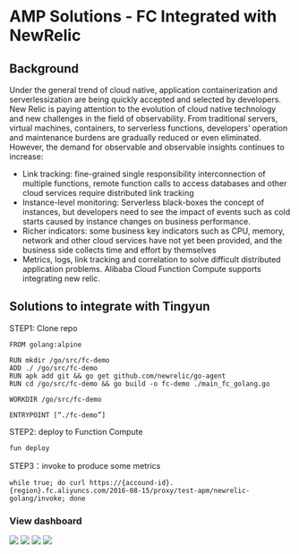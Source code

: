 # AMP Solutions - FC Integrated with NewRelic
## Background
Under the general trend of cloud native, application containerization and serverlessization are being quickly accepted and selected by developers. New Relic is paying attention to the evolution of cloud native technology and new challenges in the field of observability.
From traditional servers, virtual machines, containers, to serverless functions, developers’ operation and maintenance burdens are gradually reduced or even eliminated. However, the demand for observable and observable insights continues to increase:
* Link tracking: fine-grained single responsibility interconnection of multiple functions, remote function calls to access databases and other cloud services require distributed link tracking
* Instance-level monitoring: Serverless black-boxes the concept of instances, but developers need to see the impact of events such as cold starts caused by instance changes on business performance.
* Richer indicators: some business key indicators such as CPU, memory, network and other cloud services have not yet been provided, and the business side collects time and effort by themselves
* Metrics, logs, link tracking and correlation to solve difficult distributed application problems.
Alibaba Cloud Function Compute supports integrating new relic. 


## Solutions to integrate with Tingyun
STEP1:  Clone repo
```
FROM golang:alpine

RUN mkdir /go/src/fc-demo
ADD ./ /go/src/fc-demo
RUN apk add git && go get github.com/newrelic/go-agent
RUN cd /go/src/fc-demo && go build -o fc-demo ./main_fc_golang.go

WORKDIR /go/src/fc-demo

ENTRYPOINT [“./fc-demo”]
```

STEP2:  deploy to Function Compute
```
fun deploy
```

STEP3：invoke to produce some metrics
```
while true; do curl https://{accound-id}.{region}.fc.aliyuncs.com/2016-08-15/proxy/test-apm/newrelic-golang/invoke; done
```

### View dashboard 
![](https://img.alicdn.com/imgextra/i1/O1CN019NiOo31jibQ3vcqqF_!!6000000004582-2-tps-2838-1520.png)
![](https://img.alicdn.com/imgextra/i1/O1CN01Nq9y6A1OGZF54kfgn_!!6000000001678-2-tps-2854-1528.png)
![](https://img.alicdn.com/imgextra/i3/O1CN01vyQ16z259GP8xBeBR_!!6000000007483-2-tps-2858-1444.png)
![](https://img.alicdn.com/imgextra/i4/O1CN01oqgdwe22NyHDg4nYn_!!6000000007109-2-tps-2868-1478.png)

